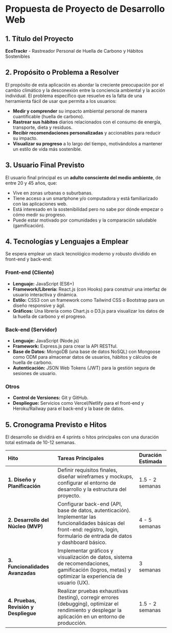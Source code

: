 # Propuesta de Proyecto de Desarrollo Web

## 1. Título del Proyecto
**EcoTrackr** - Rastreador Personal de Huella de Carbono y Hábitos Sostenibles

## 2. Propósito o Problema a Resolver
El propósito de esta aplicación es abordar la creciente preocupación por el cambio climático y la desconexión entre la conciencia ambiental y la acción individual. El problema específico que resuelve es la falta de una herramienta fácil de usar que permita a los usuarios:
*   **Medir y comprender** su impacto ambiental personal de manera cuantificable (huella de carbono).
*   **Rastrear sus hábitos** diarios relacionados con el consumo de energía, transporte, dieta y residuos.
*   **Recibir recomendaciones personalizadas** y accionables para reducir su impacto.
*   **Visualizar su progreso** a lo largo del tiempo, motivándolos a mantener un estilo de vida más sostenible.

## 3. Usuario Final Previsto
El usuario final principal es un **adulto consciente del medio ambiente**, de entre 20 y 45 años, que:
*   Vive en zonas urbanas o suburbanas.
*   Tiene acceso a un smartphone y/o computadora y está familiarizado con las aplicaciones web.
*   Está interesado en la sostenibilidad pero no sabe por dónde empezar o cómo medir su progreso.
*   Puede estar motivado por comunidades y la comparación saludable (gamificación).

## 4. Tecnologías y Lenguajes a Emplear
Se espera emplear un stack tecnológico moderno y robusto dividido en front-end y back-end:

### Front-end (Cliente)
*   **Lenguaje:** JavaScript (ES6+)
*   **Framework/Librería:** React.js (con Hooks) para construir una interfaz de usuario interactiva y dinámica.
*   **Estilo:** CSS3 con un framework como Tailwind CSS o Bootstrap para un diseño responsive y ágil.
*   **Gráficos:** Una librería como Chart.js o D3.js para visualizar los datos de la huella de carbono y el progreso.

### Back-end (Servidor)
*   **Lenguaje:** JavaScript (Node.js)
*   **Framework:** Express.js para crear la API RESTful.
*   **Base de Datos:** MongoDB (una base de datos NoSQL) con Mongoose como ODM para almacenar datos de usuarios, hábitos y cálculos de huella de carbono.
*   **Autenticación:** JSON Web Tokens (JWT) para la gestión segura de sesiones de usuario.

### Otros
*   **Control de Versiones:** Git y GitHub.
*   **Despliegue:** Servicios como Vercel/Netlify para el front-end y Heroku/Railway para el back-end y la base de datos.

## 5. Cronograma Previsto e Hitos
El desarrollo se dividirá en 4 sprints o hitos principales con una duración total estimada de 10-12 semanas.

| Hito | Tareas Principales | Duración Estimada |
| :--- | :--- | :--- |
| **1. Diseño y Planificación** | Definir requisitos finales, diseñar wireframes y mockups, configurar el entorno de desarrollo y la estructura del proyecto. | 1.5 - 2 semanas |
| **2. Desarrollo del Núcleo (MVP)** | Configurar back-end (API, base de datos, autenticación). Implementar las funcionalidades básicas del front-end: registro, login, formulario de entrada de datos y dashboard básico. | 4 - 5 semanas |
| **3. Funcionalidades Avanzadas** | Implementar gráficos y visualización de datos, sistema de recomendaciones, gamificación (logros, metas) y optimizar la experiencia de usuario (UX). | 3 semanas |
| **4. Pruebas, Revisión y Despliegue** | Realizar pruebas exhaustivas (testing), corregir errores (debugging), optimizar el rendimiento y desplegar la aplicación en un entorno de producción. | 1.5 - 2 semanas |
